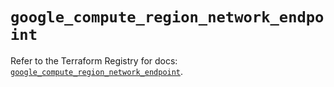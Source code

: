 # `google_compute_region_network_endpoint`

Refer to the Terraform Registry for docs: [`google_compute_region_network_endpoint`](https://registry.terraform.io/providers/hashicorp/google-beta/5.36.0/docs/resources/google_compute_region_network_endpoint).
